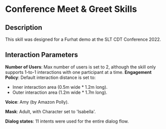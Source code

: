 # Conference Meet & Greet Skills

## Description
This skill was designed for a Furhat demo at the SLT CDT Conference 2022.

## Interaction Parameters
**Number of Users**: Max number of users is set to 2, although the skill only supports 1-to-1 interactions with one participant at a time.
**Engagement Policy**: Default interaction distance is set to:
 - Inner interaction area (0.5m wide * 1.2m long).
 - Outer interaction area (1.2m wide * 1.7m long).

**Voice**: Amy (by Amazon Polly).

**Mask**: Adult, with Character set to 'Isabella'.

**Dialog states**: 11 intents were used for the entire dialog flow.
